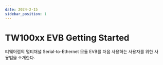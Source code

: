 ```yaml
---
date: 2024-2-15
sidebar_position: 1
---
```


# TW100xx EVB Getting Started

티웨어랩의 멀티채널 Serial-to-Ethernet 모듈 EVB를 처음 사용하는 사용자를 위한 사용법을 소개한다.
